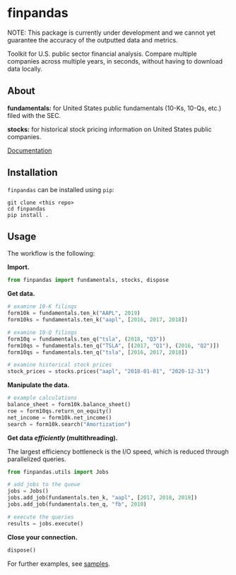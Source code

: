 # finpandas
NOTE: This package is currently under development and we cannot yet guarantee the accuracy of the outputted data and metrics. 


Toolkit for U.S. public sector financial analysis. Compare multiple companies across multiple years, in seconds, without having to download data locally. 

## About
**fundamentals:** for United States public fundamentals (10-Ks, 10-Qs, etc.) filed with the SEC.

**stocks:** for historical stock pricing information on United States public companies.

[Documentation](https://finpandas.readthedocs.io/en/latest/index.html)

## Installation
`finpandas` can be installed using `pip`:
```
git clone <this repo>
cd finpandas 
pip install .
```
<!-- SOON:
`finpandas` can be installed from PyPI using `pip`:
```
pip install finpandas
```
and from source [here](): TODO -->

## Usage
The workflow is the following:

**Import.**
```python
from finpandas import fundamentals, stocks, dispose
```

**Get data.**
```python
# examine 10-K filings
form10k = fundamentals.ten_k("AAPL", 2019)
form10ks = fundamentals.ten_k("aapl", [2016, 2017, 2018])

# examine 10-Q filings
form10q = fundamentals.ten_q("tsla", (2018, "Q3"))
form10qs = fundamentals.ten_q("TSLA", [(2017, "Q1"), (2016, "Q2")])
form10qs = fundamentals.ten_q("tsla", [2016, 2017, 2018])

# examine historical stock prices
stock_prices = stocks.prices("aapl", "2018-01-01", "2020-12-31")
```


**Manipulate the data.**
```python
# example calculations
balance_sheet = form10k.balance_sheet()
roe = form10qs.return_on_equity()
net_income = form10k.net_income()
search = form10k.search("Amortization")
```

**Get data _efficiently_ (multithreading).**

The largest efficiency bottleneck is the I/O speed, which is reduced through parallelized queries. 
```python
from finpandas.utils import Jobs

# add jobs to the queue
jobs = Jobs()
jobs.add_job(fundamentals.ten_k, "aapl", [2017, 2018, 2019])
jobs.add_job(fundamentals.ten_q, "fb", 2010)

# execute the queries
results = jobs.execute()
```

**Close your connection.**
```python
dispose()
```

For further examples, see [samples](samples).
